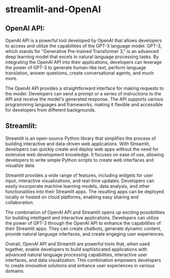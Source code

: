 # streamlit-and-OpenAI
## OpenAI API:
OpenAI API is a powerful tool developed by OpenAI that allows developers to access and utilize the capabilities of the GPT-3 language model. GPT-3, which stands for "Generative Pre-trained Transformer 3," is an advanced deep learning model that excels in natural language processing tasks. By integrating the OpenAI API into their applications, developers can leverage the power of GPT-3 to generate human-like text, perform language translation, answer questions, create conversational agents, and much more.

The OpenAI API provides a straightforward interface for making requests to the model. Developers can send a prompt or a series of instructions to the API and receive the model's generated response. The API supports various programming languages and frameworks, making it flexible and accessible for developers from different backgrounds.

## Streamlit:
Streamlit is an open-source Python library that simplifies the process of building interactive and data-driven web applications. With Streamlit, developers can quickly create and deploy web apps without the need for extensive web development knowledge. It focuses on ease of use, allowing developers to write simple Python scripts to create web interfaces and visualize data.

Streamlit provides a wide range of features, including widgets for user input, interactive visualizations, and real-time updates. Developers can easily incorporate machine learning models, data analysis, and other functionalities into their Streamlit apps. The resulting apps can be deployed locally or hosted on cloud platforms, enabling easy sharing and collaboration.

The combination of OpenAI API and Streamlit opens up exciting possibilities for building intelligent and interactive applications. Developers can utilize the power of GPT-3 through the OpenAI API to enhance the capabilities of their Streamlit apps. They can create chatbots, generate dynamic content, provide natural language interfaces, and create engaging user experiences.

Overall, OpenAI API and Streamlit are powerful tools that, when used together, enable developers to build sophisticated applications with advanced natural language processing capabilities, interactive user interfaces, and data visualization. This combination empowers developers to create innovative solutions and enhance user experiences in various domains.
